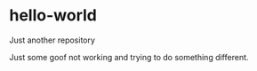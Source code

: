 # hello-world
Just another repository

Just some goof not working and trying to do something different.
